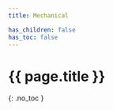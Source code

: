 ```yaml
---
title: Mechanical

has_children: false
has_toc: false
---
```


<!-- Page title (excluded from Table of Contents) -->
<h1>{{ page.title }}</h1>{: .no_toc }
